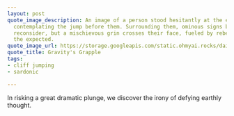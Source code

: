 ```yaml
---
layout: post
quote_image_description: An image of a person stood hesitantly at the edge of a cliff,
  contemplating the jump before them. Surrounding them, ominous signs beg them to
  reconsider, but a mischievous grin crosses their face, fueled by rebellion against
  the expected.
quote_image_url: https://storage.googleapis.com/static.ohmyai.rocks/daily/2024-01-29.jpg
quote_title: Gravity's Grapple
tags:
- cliff jumping
- sardonic

---
```


In risking a great dramatic plunge, we discover the irony of defying earthly thought.